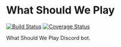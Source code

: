 # What Should We Play

[![Build Status](https://travis-ci.com/dunguyen/whatshouldweplay-discord.svg?branch=develop)](https://travis-ci.com/dunguyen/whatshouldweplay-discord)
[![Coverage Status](https://coveralls.io/repos/github/dunguyen/whatshouldweplay-discord/badge.svg)](https://coveralls.io/github/dunguyen/whatshouldweplay-discord)

What Should We Play Discord bot.
